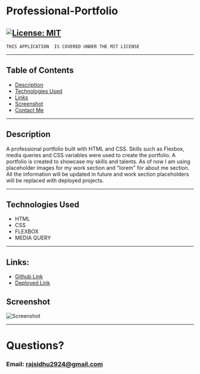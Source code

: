 # Professional-Portfolio

## [![License: MIT](https://img.shields.io/badge/License-MIT-yellow.svg)](https://opensource.org/licenses/MIT)
    THIS APPLICATION  IS COVERED UNDER THE MIT LICENSE
    
---

## Table of Contents
  - [Description](#description)
  - [Technologies Used](#technologies-used)
  - [Links](#links)
  - [Screenshot](#screenshot)
  - [Contact Me](#questions)

---


## Description
A professional portfolio built with HTML and CSS. Skills such as Flexbox, media queries and CSS variables were used to create the portfolio. A portfolio is created to showcase my skills and talents. As of now I am using placeholder images for my work section and "lorem" for about me section. All the information will be updated in future and work section placeholders will be replaced with deployed projects. 

---

## Technologies Used
- HTML
- CSS
- FLEXBOX
- MEDIA QUERY

---

## Links:

- [Github Link](https://github.com/rajveer-s/Professional-Portfolio)
- [Deployed Link](https://rajveer-s.github.io/Professional-Portfolio/)


## Screenshot
![Screenshot](./screenshot.png)

---


# Questions?
### Email: rajsidhu2924@gmail.com
